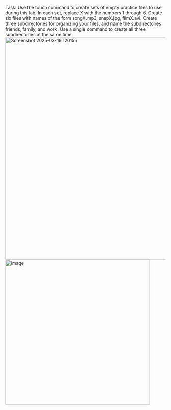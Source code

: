 Task:
Use the touch command to create sets of empty practice files to use during this lab. In each set, replace X with the numbers 1 through 6. Create six files with names of the form songX.mp3, snapX.jpg, filmX.avi. Create three subdirectories for organizing your files, and name the subdirectories friends, family, and work. Use a single command to create all three subdirectories at the same time.
<img width="698" alt="Screenshot 2025-03-19 120155" src="https://github.com/user-attachments/assets/b345ad80-4bcf-4b83-b02f-b050a335fb4d" />
<img width="454" alt="image" src="https://github.com/user-attachments/assets/35bfdf03-8411-4f2b-a1dd-4d4d1e77689d" />



